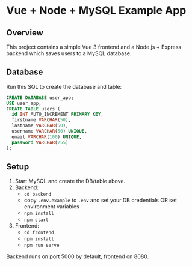 # Vue + Node + MySQL Example App

## Overview
This project contains a simple Vue 3 frontend and a Node.js + Express backend which saves users to a MySQL database.

## Database
Run this SQL to create the database and table:

```sql
CREATE DATABASE user_app;
USE user_app;
CREATE TABLE users (
  id INT AUTO_INCREMENT PRIMARY KEY,
  firstname VARCHAR(50),
  lastname VARCHAR(50),
  username VARCHAR(50) UNIQUE,
  email VARCHAR(100) UNIQUE,
  password VARCHAR(255)
);
```

## Setup
1. Start MySQL and create the DB/table above.
2. Backend:
   - `cd backend`
   - copy `.env.example` to `.env` and set your DB credentials OR set environment variables
   - `npm install`
   - `npm start`
3. Frontend:
   - `cd frontend`
   - `npm install`
   - `npm run serve`

Backend runs on port 5000 by default, frontend on 8080.
